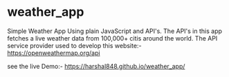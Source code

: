 # weather_app
Simple Weather App Using plain JavaScript and API's. The API's in this app fetches a live weather data from 100,000+ citis around the world.
The API service provider used to develop this website:- https://openweathermap.org/api

see the live Demo:- https://harshal848.github.io/weather_app/

